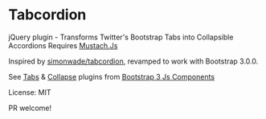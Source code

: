 Tabcordion
============

jQuery plugin - Transforms Twitter's Bootstrap Tabs into Collapsible Accordions
Requires [Mustach.Js](https://github.com/janl/mustache.js)

Inspired by [simonwade/tabcordion](https://github.com/simonwade/tabcordion), revamped to work with Bootstrap 3.0.0.

See [Tabs](http://getbootstrap.com/javascript/#tabs) & [Collapse](http://getbootstrap.com/javascript/#collapse) plugins from [Bootstrap 3 Js Components](http://getbootstrap.com/javascript/)

License: MIT

PR welcome!
